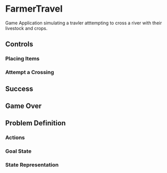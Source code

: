 # FarmerTravel
Game Application simulating a travler atttempting to cross a river with their livestock and crops.

## Controls
### Placing Items
### Attempt a Crossing

## Success

## Game Over

## Problem Definition

### Actions
### Goal State
### State Representation


